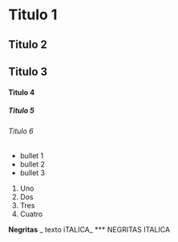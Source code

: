 # Titulo 1
## Titulo 2 
## Titulo 3
#### Titulo 4 
##### Titulo 5
###### Titulo 6

* bullet 1
* bullet 2 
* bullet 3

1. Uno
2. Dos
3. Tres
4. Cuatro 

**Negritas**
_ texto iTALICA_
*** NEGRITAS ITALICA 



